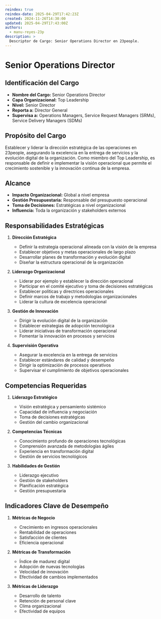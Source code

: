 ```yaml
---
reindex: true
reindex-date: 2025-04-29T17:42:23Z
created: 2024-11-26T14:30:00
updated: 2025-04-29T17:43:00Z
authors:
  - manu-reyes-23p
description: >
  Descriptor de Cargo: Senior Operations Director en 23people.
---
```


# Senior Operations Director

## Identificación del Cargo

- **Nombre del Cargo:** Senior Operations Director
- **Capa Organizacional:** Top Leadership
- **Nivel:** Senior Director
- **Reporta a:** Director General
- **Supervisa a:** Operations Managers, Service Request Managers (SRMs), Service Delivery Managers (SDMs)

## Propósito del Cargo

Establecer y liderar la dirección estratégica de las operaciones en 23people, asegurando la excelencia en la entrega de servicios y la evolución digital de la organización. Como miembro del Top Leadership, es responsable de definir e implementar la visión operacional que permite el crecimiento sostenible y la innovación continua de la empresa.

## Alcance

- **Impacto Organizacional:** Global a nivel empresa
- **Gestión Presupuestaria:** Responsable del presupuesto operacional
- **Toma de Decisiones:** Estratégicas a nivel organizacional
- **Influencia:** Toda la organización y stakeholders externos

## Responsabilidades Estratégicas

1. **Dirección Estratégica**
   - Definir la estrategia operacional alineada con la visión de la empresa
   - Establecer objetivos y metas operacionales de largo plazo
   - Desarrollar planes de transformación y evolución digital
   - Diseñar la estructura operacional de la organización

2. **Liderazgo Organizacional**
   - Liderar por ejemplo y establecer la dirección operacional
   - Participar en el comité ejecutivo y toma de decisiones estratégicas
   - Establecer políticas y directrices operacionales
   - Definir marcos de trabajo y metodologías organizacionales
   - Liderar la cultura de excelencia operacional

3. **Gestión de Innovación**
   - Dirigir la evolución digital de la organización
   - Establecer estrategias de adopción tecnológica
   - Liderar iniciativas de transformación operacional
   - Fomentar la innovación en procesos y servicios

4. **Supervisión Operativa**
   - Asegurar la excelencia en la entrega de servicios
   - Establecer estándares de calidad y desempeño
   - Dirigir la optimización de procesos operativos
   - Supervisar el cumplimiento de objetivos operacionales

## Competencias Requeridas

1. **Liderazgo Estratégico**
   - Visión estratégica y pensamiento sistémico
   - Capacidad de influencia y negociación
   - Toma de decisiones estratégicas
   - Gestión del cambio organizacional

2. **Competencias Técnicas**
   - Conocimiento profundo de operaciones tecnológicas
   - Comprensión avanzada de metodologías ágiles
   - Experiencia en transformación digital
   - Gestión de servicios tecnológicos

3. **Habilidades de Gestión**
   - Liderazgo ejecutivo
   - Gestión de stakeholders
   - Planificación estratégica
   - Gestión presupuestaria

## Indicadores Clave de Desempeño

1. **Métricas de Negocio**
   - Crecimiento en ingresos operacionales
   - Rentabilidad de operaciones
   - Satisfacción de clientes
   - Eficiencia operacional

2. **Métricas de Transformación**
   - Índice de madurez digital
   - Adopción de nuevas tecnologías
   - Velocidad de innovación
   - Efectividad de cambios implementados

3. **Métricas de Liderazgo**
   - Desarrollo de talento
   - Retención de personal clave
   - Clima organizacional
   - Efectividad de equipos
